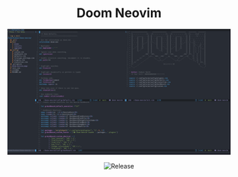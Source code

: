 <div align="center">

# Doom Neovim

![A picture of doom neovim running](doom-neovim.png "Doom Neovim")

![Release](https://img.shields.io/badge/release-alpha%201.0-green)

<div/>

